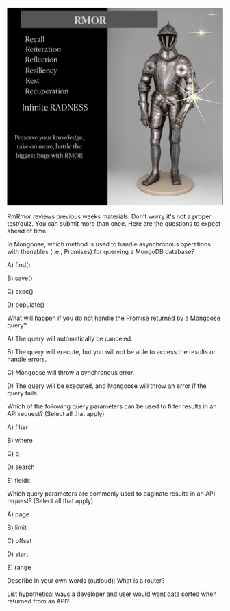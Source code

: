 ![Rmor Meme](./images/rmor-image.png)


RmRmor reviews previous weeks materials. 
Don't worry it's not a proper test/quiz.
You can submit more than once.
Here are the questions to expect ahead of time: 



In Mongoose, which method is used to handle asynchronous operations with thenables (i.e., Promises) for querying a MongoDB database?

A) find()

B) save()

C) exec()

D) populate()


What will happen if you do not handle the Promise returned by a Mongoose query?

A) The query will automatically be canceled.

B) The query will execute, but you will not be able to access the results or handle errors.

C) Mongoose will throw a synchronous error.

D) The query will be executed, and Mongoose will throw an error if the query fails.


Which of the following query parameters can be used to filter results in an API request? (Select all that apply)

A) filter

B) where

C) q

D) search

E) fields


Which query parameters are commonly used to paginate results in an API request? (Select all that apply)

A) page

B) limit

C) offset

D) start

E) range


Describe in your own words (outloud): What is a router? 

List hypothetical ways a developer and user would want data sorted when returned from an API? 

